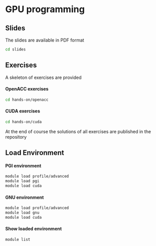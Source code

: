 # GPU programming

## Slides

The slides are available in PDF format
```bash
cd slides
```

## Exercises

A skeleton of exercises are provided

#### OpenACC exercises

```bash
cd hands-on/openacc
```

#### CUDA exercises

```bash
cd hands-on/cuda
```

At the end of course the solutions of all exercises are published in the repository

## Load Environment

#### PGI environment

```bash
module load profile/advanced
module load pgi
module load cuda
```

#### GNU environment

```bash
module load profile/advanced
module load gnu
module load cuda
```

#### Show loaded environment
```bash
module list
```

